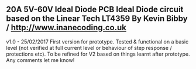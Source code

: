 20A 5V-60V Ideal Diode PCB
Ideal Diode circuit based on the Linear Tech LT4359
By Kevin Bibby / http://www.inanecoding.co.uk
----------------------------------------------
v1.0 - 25/02/2017
First version for prototype.
Tested & functional on a basic level (not verified at full current level or behaviour of step response / protections etc).
To be refined for V2 based on things learnt after prototype.
Any comments let me know!